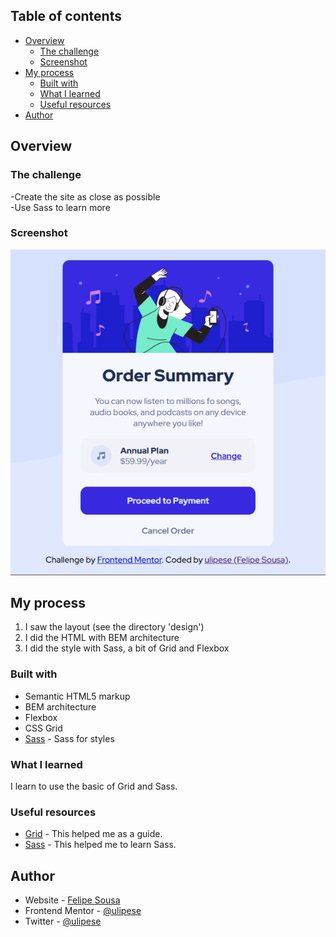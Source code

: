## Table of contents

- [Overview](#overview)
  - [The challenge](#the-challenge)
  - [Screenshot](#screenshot)
- [My process](#my-process)
  - [Built with](#built-with)
  - [What I learned](#what-i-learned)
  - [Useful resources](#useful-resources)
- [Author](#author)


## Overview

### The challenge

  -Create the site as close as possible <br>
  -Use Sass to learn more

### Screenshot

![](design/my-result.png)


## My process

1. I saw the layout (see the directory 'design')
2. I did the HTML with BEM architecture
3. I did the style with Sass, a bit of Grid and Flexbox

### Built with

- Semantic HTML5 markup
- BEM architecture
- Flexbox
- CSS Grid
- [Sass](https://sass-lang.com/) - Sass for styles

### What I learned

I learn to use the basic of Grid and Sass.

### Useful resources

- [Grid](https://developer.mozilla.org/pt-BR/docs/Web/CSS/grid) - This helped me as a guide.
- [Sass](https://www.w3schools.com/sass/) - This helped me to learn Sass.

## Author

- Website - [Felipe Sousa](https://www.github/.com/ulipese)
- Frontend Mentor - [@ulipese](https://www.frontendmentor.io/profile/ulipese)
- Twitter - [@ulipese](https://www.twitter.com/ulipese)
